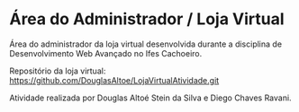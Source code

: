 # Área do Administrador / Loja Virtual

Área do administrador da loja virtual desenvolvida durante a disciplina de Desenvolvimento Web Avançado no Ifes Cachoeiro.

Repositório da loja virtual: https://github.com/DouglasAltoe/LojaVirtualAtividade.git

Atividade realizada por Douglas Altoé Stein da Silva e Diego Chaves Ravani.
